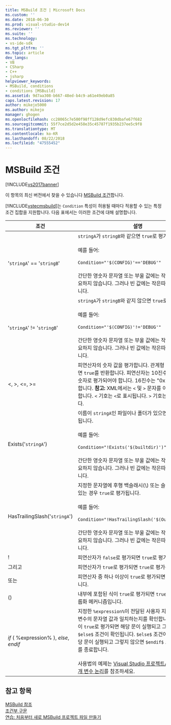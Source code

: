 ```yaml
---
title: MSBuild 조건 | Microsoft Docs
ms.custom: ''
ms.date: 2018-06-30
ms.prod: visual-studio-dev14
ms.reviewer: ''
ms.suite: ''
ms.technology:
- vs-ide-sdk
ms.tgt_pltfrm: ''
ms.topic: article
dev_langs:
- VB
- CSharp
- C++
- jsharp
helpviewer_keywords:
- MSBuild, conditions
- conditions [MSBuild]
ms.assetid: 9d7aa308-b667-48ed-b4c9-a61e49eb0a85
caps.latest.revision: 17
author: mikejo5000
ms.author: mikejo
manager: ghogen
ms.openlocfilehash: cc28065c7e500f98ff128d9efc830dbafe67f682
ms.sourcegitcommit: 55f7ce2d5d2e458e35c45787f1935b237ee5c9f8
ms.translationtype: MT
ms.contentlocale: ko-KR
ms.lasthandoff: 08/22/2018
ms.locfileid: "47555452"
---
```

# <a name="msbuild-conditions"></a>MSBuild 조건
[!INCLUDE[vs2017banner](../includes/vs2017banner.md)]

이 항목의 최신 버전에서 찾을 수 있습니다 [MSBuild 조건](https://docs.microsoft.com/visualstudio/msbuild/msbuild-conditions)합니다.  
  
  
[!INCLUDE[vstecmsbuild](../includes/vstecmsbuild-md.md)]는 `Condition` 특성이 허용될 때마다 적용할 수 있는 특정 조건 집합을 지원합니다. 다음 표에서는 이러한 조건에 대해 설명합니다.  
  
|조건|설명|  
|---------------|-----------------|  
|'`stringA`' == '`stringB`'|`stringA`가 `stringB`와 같으면 `true`로 평가됩니다.<br /><br /> 예를 들어:<br /><br /> `Condition="'$(CONFIG)'=='DEBUG'"`<br /><br /> 간단한 영숫자 문자열 또는 부울 값에는 작은따옴표가 필요하지 않습니다. 그러나 빈 값에는 작은따옴표가 필요합니다.|  
|'`stringA`' != '`stringB`'|`stringA`가 `stringB`와 같지 않으면 `true`로 평가됩니다.<br /><br /> 예를 들어:<br /><br /> `Condition="'$(CONFIG)'!='DEBUG'"`<br /><br /> 간단한 영숫자 문자열 또는 부울 값에는 작은따옴표가 필요하지 않습니다. 그러나 빈 값에는 작은따옴표가 필요합니다.|  
|\<, >, \<=, >=|피연산자의 숫자 값을 평가합니다. 관계형 평가가 true이면 `true`를 반환합니다. 피연산자는 10진수 또는 16진수 숫자로 평가되어야 합니다. 16진수는 "0x"로 시작해야 합니다. **참고:** XML에서는 `<` 및 `>` 문자를 이스케이프해야 합니다. `<` 기호는 `<`로 표시됩니다. `>` 기호는 `>`로 표시됩니다.|  
|Exists('`stringA`')|이름이 `stringA`인 파일이나 폴더가 있으면 `true`로 평가됩니다.<br /><br /> 예를 들어:<br /><br /> `Condition="!Exists('$(builtdir)')"`<br /><br /> 간단한 영숫자 문자열 또는 부울 값에는 작은따옴표가 필요하지 않습니다. 그러나 빈 값에는 작은따옴표가 필요합니다.|  
|HasTrailingSlash('`stringA`')|지정한 문자열에 후행 백슬래시(\\) 또는 슬래시(/) 문자가 있는 경우 `true`로 평가됩니다.<br /><br /> 예를 들어:<br /><br /> `Condition="!HasTrailingSlash('$(OutputPath)')"`<br /><br /> 간단한 영숫자 문자열 또는 부울 값에는 작은따옴표가 필요하지 않습니다. 그러나 빈 값에는 작은따옴표가 필요합니다.|  
|!|피연산자가 `false`로 평가되면 `true`로 평가됩니다.|  
|그리고|피연산자가 `true`로 평가되면 `true`로 평가됩니다.|  
|또는|피연산자 중 하나 이상이 `true`로 평가되면 `true`로 평가됩니다.|  
|()|내부에 포함된 식이 `true`로 평가되면 `true`로 평가되는 그룹화 메커니즘입니다.|  
|$if$ ( %expression% ), $else$, $endif$|지정한 `%expression%`이 전달된 사용자 지정 템플릿 매개 변수의 문자열 값과 일치하는지를 확인합니다. `$if$` 조건이 `true`로 평가되면 해당 문이 실행되고 그렇지 않으면 `$else$` 조건이 확인됩니다. `$else$` 조건이 `true`이면 해당 문이 실행되고 그렇지 않으면 `$endif$` 조건이 식 평가를 종료합니다.<br /><br /> 사용법의 예제는 [Visual Studio 프로젝트/항목 템플릿 매개 변수 논리](http://stackoverflow.com/questions/6709057/visual-studio-project-item-template-parameter-logic)를 참조하세요.|  
  
## <a name="see-also"></a>참고 항목  
 [MSBuild 참조](../msbuild/msbuild-reference.md)   
 [조건부 구문](../msbuild/msbuild-conditional-constructs.md)   
 [연습: 처음부터 새로 MSBuild 프로젝트 파일 만들기](../msbuild/walkthrough-creating-an-msbuild-project-file-from-scratch.md)



